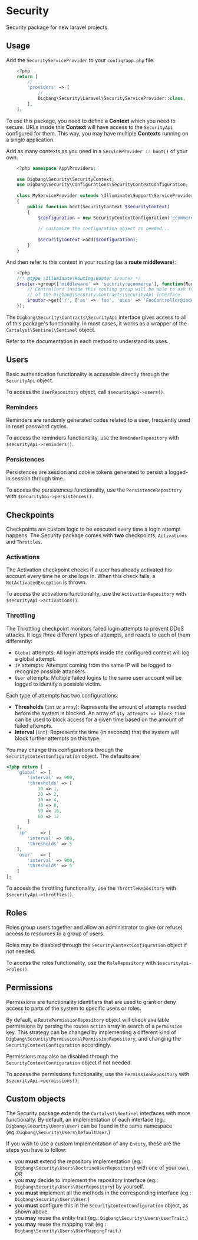 Security
========
Security package for new laravel projects.

## Usage
Add the `SecurityServiceProvider` to your `config/app.php` file:

```php
	<?php
	return [
	    // ...
	    'providers' => [
	        // ...
	        Digbang\Security\Laravel\SecurityServiceProvider::class,
	    ],
	];
```

To use this package, you need to define a **Context** which you need to secure. URLs inside this
**Context** will have access to the `SecurityApi` configured for them.
This way, you may have multiple **Contexts** running on a single application.

Add as many contexts as you need in a `ServiceProvider :: boot()` of your own:

```php
	<?php namespace App\Providers;
	
	use Digbang\Security\SecurityContext;
	use Digbang\Security\Configurations\SecurityContextConfiguration;
	
	class MyServiceProvider extends \Illuminate\Support\ServiceProvider
	{
	    public function boot(SecurityContext $securityContext)
	    {
	        $configuration = new SecurityContextConfiguration('ecommerce');
	        
	        // customize the configuration object as needed...
	        
	        $securityContext->add($configuration);
	    }
	}
```

And then refer to this context in your routing (as a **route middleware**):

```php
	<?php
	/** @type \Illuminate\Routing\Router $router */
	$router->group(['middleware' => 'security:ecommerce'], function(Router $router){
	    // Controllers inside this routing group will be able to ask for an instance
	    // of the Digbang\Security\Contracts\SecurityApi interface.
	    $router->get('/', ['as' => 'foo', 'uses' => 'FooController@index']);
	});
```

The `Digbang\Security\Contracts\SecurityApi` interface gives access to all of this package's
functionality. In most cases, it works as a wrapper of the `Cartalyst\Sentinel\Sentinel` object.

Refer to the documentation in each method to understand its uses.

## Users
Basic authentication functionality is accessible directly through the `SecurityApi` object.

To access the `UserRepository` object, call `$securityApi->users()`.

### Reminders
Reminders are randomly generated codes related to a user, frequently used in reset password cycles.

To access the reminders functionality, use the `ReminderRepository` with `$securityApi->reminders()`. 

### Persistences
Persistences are session and cookie tokens generated to persist a logged-in session through time.

To access the persistences functionality, use the `PersistenceRepository` with `$securityApi->persistences()`. 

## Checkpoints
Checkpoints are custom logic to be executed every time a login attempt happens. The Security package
comes with **two** checkpoints: `Activations` and `Throttles`.

### Activations
The Activation checkpoint checks if a user has already activated his account every time he or she logs in.
When this check fails, a `NotActivatedException` is thrown.

To access the activations functionality, use the `ActivationRepository` with `$securityApi->activations()`.
 
### Throttling
The Throttling checkpoint monitors failed login attempts to prevent DDoS attacks. It logs *three* different
types of attempts, and reacts to each of them differently:

* `Global` attempts: All login attempts inside the configured context will log a global attempt.
* `IP` attempts: Attempts coming from the same IP will be logged to recognize possible attackers.
* `User` attempts: Multiple failed logins to the same user account will be logged to identify a possible victim.

Each type of attempts has two configurations:

* **Thresholds** (`int` or `array`): Represents the amount of attempts needed before the system is blocked. An array of `qty_attempts => block_time` can be used to block access for a given time based on the amount of failed attempts. 
* **Interval** (`int`): Represents the time (in seconds) that the system will block further attempts on this type.

You may change this configurations through the `SecurityContextConfiguration` object. The defaults are:

```php
<?php return [
	'global' => [
		'interval' => 900,
		'thresholds' => [
			10 => 1,
	        20 => 2,
	        30 => 4,
	        40 => 8,
	        50 => 16,
	        60 => 12
		]
	],
	'ip'     => [
		'interval' => 900,
		'thresholds' => 5
	],
	'user'   => [
		'interval' => 900,
		'thresholds' => 5
	]
];
```

To access the throttling functionality, use the `ThrottleRepository` with `$securityApi->throttles()`.

## Roles
Roles group users together and allow an administrator to give (or refuse) access to resources to a group of
users.

Roles may be disabled through the `SecurityContextConfiguration` object if not needed.

To access the roles functionality, use the `RoleRepository` with `$securityApi->roles()`.

## Permissions
Permissions are functionality identifiers that are used to grant or deny access to parts of the
system to specific users or roles.

By default, a `RoutePermissionRepository` object will check available permissions by parsing the routes
`action` array in search of a `permission` key. 
This strategy can be changed by implementing a different kind of `Digbang\Security\Permissions\PermissionRepository`,
and changing the `SecurityContextConfiguration` accordingly.

Permissions may also be disabled through the `SecurityContextConfiguration` object if not needed.

To access the permissions functionality, use the `PermissionRepository` with `$securityApi->permissions()`.

## Custom objects
The Security package extends the `Cartalyst\Sentinel` interfaces with more functionalty. By default,
an implementation of each interface (eg.: `Digbang\Security\Users\User`) can be found in the same namespace
 (eg.:`Digbang\Security\Users\DefaultUser`.)

If you wish to use a custom implementation of any `Entity`, these are the steps you have to follow:

* you **must** extend the repository implementation (eg.: `Digbang\Security\Users\DoctrineUserRepository`) with one of your own, *OR*
* you **may** decide to implement the repository interface (eg.: `Digbang\Security\Users\UserRepository`) by yourself.
* you **must** implement all the methods in the corresponding interface (eg.: `Digbang\Security\Users\User`.)
* you **must** configure this in the `SecurityContextConfiguration` object, as shown above.
* you **may** reuse the entity trait (eg.: `Digbang\Security\Users\UserTrait`.) 
* you **may** reuse the mapping trait (eg.: `Digbang\Security\Users\UserMappingTrait`.)

